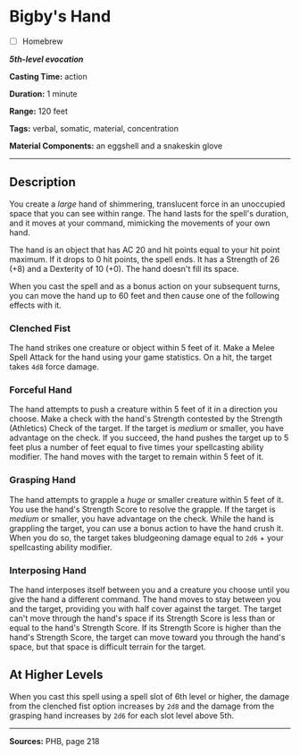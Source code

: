 # Bigby's Hand

- [ ] Homebrew

***5th-level evocation***

**Casting Time:** action

**Duration:** 1 minute

**Range:** 120 feet

**Tags:** verbal, somatic, material, concentration

**Material Components:** an eggshell and a snakeskin glove

---

## Description
You create a *large* hand of shimmering, translucent force in an unoccupied space that you can see within range.
The hand lasts for the spell's duration, and it moves at your command, mimicking the movements of your own hand.

The hand is an object that has AC 20 and hit points equal to your hit point maximum.
If it drops to 0 hit points, the spell ends.
It has a Strength of 26 (+8) and a Dexterity of 10 (+0).
The hand doesn't fill its space.

When you cast the spell and as a bonus action on your subsequent turns, you can move the hand up to 60 feet and then cause one of the following effects with it.

### Clenched Fist
The hand strikes one creature or object within 5 feet of it.
Make a Melee Spell Attack for the hand using your game statistics.
On a hit, the target takes `4d8` force damage.

### Forceful Hand
The hand attempts to push a creature within 5 feet of it in a direction you choose.
Make a check with the hand's Strength contested by the Strength (Athletics) Check of the target.
If the target is *medium* or smaller, you have advantage on the check.
If you succeed, the hand pushes the target up to 5 feet plus a number of feet equal to five times your spellcasting ability modifier.
The hand moves with the target to remain within 5 feet of it.

### Grasping Hand
The hand attempts to grapple a *huge* or smaller creature within 5 feet of it.
You use the hand's Strength Score to resolve the grapple.
If the target is *medium* or smaller, you have advantage on the check.
While the hand is grappling the target, you can use a bonus action to have the hand crush it.
When you do so, the target takes bludgeoning damage equal to `2d6` + your spellcasting ability modifier.

### Interposing Hand
The hand interposes itself between you and a creature you choose until you give the hand a different command.
The hand moves to stay between you and the target, providing you with half cover against the target.
The target can't move through the hand's space if its Strength Score is less than or equal to the hand's Strength Score.
If its Strength Score is higher than the hand's Strength Score, the target can move toward you through the hand's space, but that space is difficult terrain for the target.

## At Higher Levels
When you cast this spell using a spell slot of 6th level or higher, the damage from the clenched fist option increases by `2d8` and the damage from the grasping hand increases by `2d6` for each slot level above 5th.

---

**Sources:** PHB, page 218
